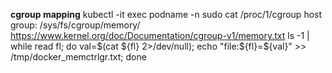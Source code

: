 **cgroup mapping**
  kubectl -it exec podname -n <namespace> 
  sudo cat /proc/1/cgroup
  host group: /sys/fs/cgroup/memory/
  https://www.kernel.org/doc/Documentation/cgroup-v1/memory.txt
  ls -1 | while read fl; do val=$(cat ${fl} 2>/dev/null); echo "file:${fl}=${val}" >> /tmp/docker_memctrlgr.txt; done

